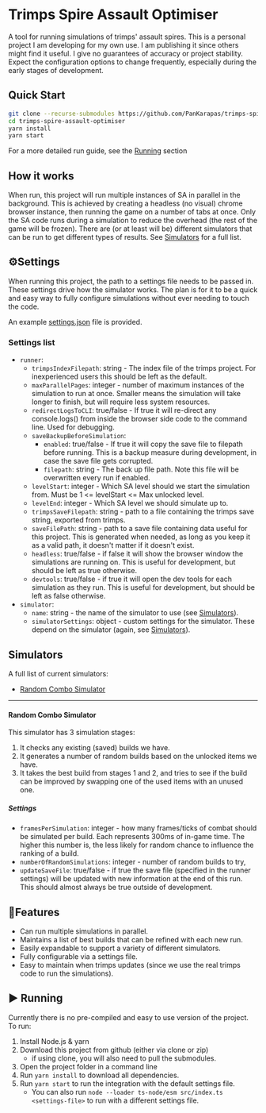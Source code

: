 # Trimps Spire Assault Optimiser
A tool for running simulations of trimps' assault spires. This is a personal project I am developing for my own use. I am publishing it since others might find it useful. I give no guarantees of accuracy or project stability. Expect the configuration options to change frequently, especially during the early stages of development.

## Quick Start
```bash
git clone --recurse-submodules https://github.com/PanKarapas/trimps-spire-assault-optimiser.git
cd trimps-spire-assault-optimiser
yarn install
yarn start
```

For a more detailed run guide, see the [Running](#️-running) section

## How it works

When run, this project will run multiple instances of SA in parallel in the background. This is achieved by creating a headless (no visual) chrome browser instance, then running the game on a number of tabs at once. Only the SA code runs during a simulation to reduce the overhead (the rest of the game will be frozen). There are (or at least will be) different simulators that can be run to get different types of results. See [Simulators](#simulators) for a full list.

## ⚙️Settings
When running this project, the path to a settings file needs to be passed in. These settings drive how the simulator works. The plan is for it to be a quick and easy way to fully configure simulations without ever needing to touch the code.

An example [settings.json](./resources/settings.json) file is provided.

### Settings list
- `runner`:
    - `trimpsIndexFilepath`: string - The index file of the trimps project. For inexperienced users this should be left as the default.
    - `maxParallelPages`: integer - number of maximum instances of the simulation to run at once. Smaller means the simulation will take longer to finish, but will require less system resources.
    - `redirectLogsToCLI`: true/false - If true it will re-direct any console.logs() from inside the browser side code to the command line. Used for debugging.
    - `saveBackupBeforeSimulation`:
        - `enabled`: true/false - If true it will copy the save file to filepath before running. This is a backup measure during development, in case the save file gets corrupted. 
        - `filepath`: string - The back up file path. Note this file will be overwritten every run if enabled.
    - `levelStart`: integer - Which SA level should we start the simulation from. Must be 1 <= levelStart <= Max unlocked level.
    - `levelEnd`: integer - Which SA level we should simulate up to.
    - `trimpsSaveFilepath`: string - path to a file containing the trimps save string, exported from trimps.
    - `saveFilePath`: string - path to a save file containing data useful for this project. This is generated when needed, as long as you keep it as a valid path, it doesn't matter if it doesn't exist.
    - `headless`: true/false - if false it will show the browser window the simulations are running on. This is useful for development, but should be left as true otherwise.
    - `devtools`: true/false - if true it will open the dev tools for each simulation as they run. This is useful for development, but should be left as false otherwise.
- `simulator`: 
    - `name`: string - the name of the simulator to use (see [Simulators](#simulators)).
    - `simulatorSettings`: object - custom settings for the simulator. These depend on the simulator (again, see [Simulators](#simulators)).
## Simulators
A full list of current simulators:
- [Random Combo Simulator](#random-combo-simulator)
---
#### Random Combo Simulator

This simulator has 3 simulation stages:
1. It checks any existing (saved) builds we have. 
2. It generates a number of random builds based on the unlocked items we have.
3. It takes the best build from stages 1 and 2, and tries to see if the build can be improved by swapping one of the used items with an unused one.

##### Settings
- `framesPerSimulation`: integer - how many frames/ticks of combat should be simulated per build. Each represents 300ms of in-game time. The higher this number is, the less likely for random chance to influence the ranking of a build.
- `numberOfRandomSimulations`: integer - number of random builds to try,
- `updateSaveFile`: true/false - if true the save file (specified in the runner settings) will be updated with new information at the end of this run. This should almost always be true outside of development.
        

## 🚀Features
- Can run multiple simulations in parallel.
- Maintains a list of best builds that can be refined with each new run.
- Easily expandable to support a variety of different simulators.
- Fully configurable via a settings file.
- Easy to maintain when trimps updates (since we use the real trimps code to run the simulations).

## ▶️ Running
Currently there is no pre-compiled and easy to use version of the project. To run:
1. Install Node.js & yarn
2. Download this project from github (either via clone or zip)
    - if using clone, you will also need to pull the submodules.
3. Open the project folder in a command line
4. Run `yarn install` to download all dependencies.
5. Run `yarn start` to run the integration with the default settings file.
    - You can also run `node --loader ts-node/esm src/index.ts <settings-file>` to run with a different settings file.
